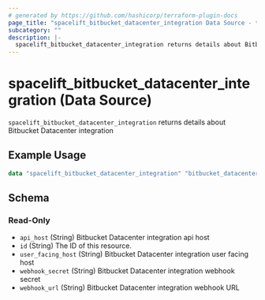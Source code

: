 ```yaml
---
# generated by https://github.com/hashicorp/terraform-plugin-docs
page_title: "spacelift_bitbucket_datacenter_integration Data Source - terraform-provider-spacelift"
subcategory: ""
description: |-
  spacelift_bitbucket_datacenter_integration returns details about Bitbucket Datacenter integration
---
```


# spacelift_bitbucket_datacenter_integration (Data Source)

`spacelift_bitbucket_datacenter_integration` returns details about Bitbucket Datacenter integration

## Example Usage

```terraform
data "spacelift_bitbucket_datacenter_integration" "bitbucket_datacenter_integration" {}
```

<!-- schema generated by tfplugindocs -->
## Schema

### Read-Only

- `api_host` (String) Bitbucket Datacenter integration api host
- `id` (String) The ID of this resource.
- `user_facing_host` (String) Bitbucket Datacenter integration user facing host
- `webhook_secret` (String) Bitbucket Datacenter integration webhook secret
- `webhook_url` (String) Bitbucket Datacenter integration webhook URL
